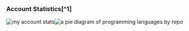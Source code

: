 ### Account Statistics[^1]

![my account stats](http://github-profile-summary-cards.vercel.app/api/cards/stats?username=angaro192&theme=github_dark)![a pie diagram of programming languages by repo](http://github-profile-summary-cards.vercel.app/api/cards/repos-per-language?username=angaro192&theme=github_dark)
